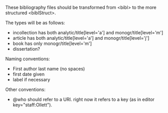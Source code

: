 These bibliography files should be transformed from &lt;bibl&gt; to the more structured &lt;biblStruct&gt;.

The types will be as follows:
- incollection has both analytic/title[level='a'] and monogr/title[level='m']
- article has both analytic/title[level='a'] and monogr/title[level='j']
- book has only monogr/title[level='m']
- dissertation?

Naming conventions:
- First author last name (no spaces)
- first date given
- label if necessary

Other conventions:
- @who should refer to a URI. right now it refers to a key (as in editor key="staff:Ollett").